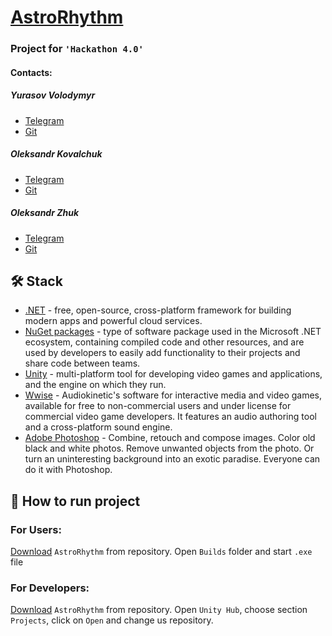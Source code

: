 # [AstroRhythm](https://lnu.edu.ua)
### Project for `'Hackathon 4.0'`
#### Contacts:
##### Yurasov Volodymyr
* [Telegram](https://t.me/yurasov_volodymyr)
* [Git](https://github.com/MusicW0lf)
##### Oleksandr Kovalchuk
* [Telegram](https://t.me/justsashakovalchuk)
* [Git](https://github.com/JustKovalchuk)
##### Oleksandr Zhuk
* [Telegram](https://t.me/Sasha_Beetle) 
* [Git](https://github.com/SashaBeetle)
## 🛠️ Stack
* [.NET](https://dotnet.microsoft.com/) - free, open-source, cross-platform framework for building modern apps and powerful cloud services.
* [NuGet packages](https://learn.microsoft.com/uk-ua/nuget/) - type of software package used in the Microsoft .NET ecosystem, containing compiled code and other resources, and are used by developers to easily add functionality to their projects and share code between teams.
* [Unity](https://unity.com/) - multi-platform tool for developing video games and applications, and the engine on which they run.
* [Wwise](https://www.audiokinetic.com/en/products/wwise) - Audiokinetic's software for interactive media and video games, available for free to non-commercial users and under license for commercial video game developers. It features an audio authoring tool and a cross-platform sound engine.
* [Adobe Photoshop](https://www.adobe.com/ua/products/photoshop.html) - Combine, retouch and compose images. Color old black and white photos. Remove unwanted objects from the photo. Or turn an uninteresting background into an exotic paradise. Everyone can do it with Photoshop.
## 🔌 How to run project
### For Users:
[Download](https://github.com/GameDevGymOfficial/lphackathon/archive/refs/heads/main.zip) `AstroRhythm` from repository. Open `Builds` folder and start `.exe` file
### For Developers:
[Download](https://github.com/GameDevGymOfficial/lphackathon/archive/refs/heads/main.zip) `AstroRhythm` from repository. Open `Unity Hub`, choose section `Projects`, click on `Open` and change us repository.

